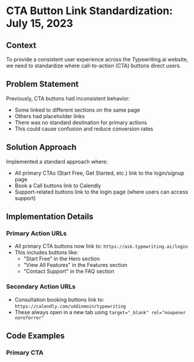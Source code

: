 # CTA Button Link Standardization: July 15, 2023

## Context
To provide a consistent user experience across the Typewriting.ai website, we need to standardize where call-to-action (CTA) buttons direct users.

## Problem Statement
Previously, CTA buttons had inconsistent behavior:
- Some linked to different sections on the same page
- Others had placeholder links
- There was no standard destination for primary actions
- This could cause confusion and reduce conversion rates

## Solution Approach
Implemented a standard approach where:
- All primary CTAs (Start Free, Get Started, etc.) link to the login/signup page
- Book a Call buttons link to Calendly
- Support-related buttons link to the login page (where users can access support)

## Implementation Details

### Primary Action URLs
- All primary CTA buttons now link to: `https://ask.typewriting.ai/login`
- This includes buttons like:
  - "Start Free" in the Hero section
  - "View All Features" in the Features section
  - "Contact Support" in the FAQ section

### Secondary Action URLs
- Consultation booking buttons link to: `https://calendly.com/uddinmoin/typewriting`
- These always open in a new tab using `target="_blank" rel="noopener noreferrer"`

## Code Examples

### Primary CTA
